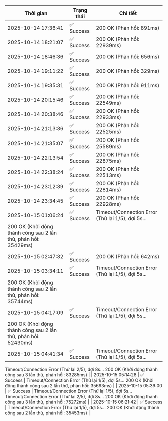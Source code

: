 | Thời gian | Trạng thái | Chi tiết |
|---|---|---|
| 2025-10-14 17:36:41 | ✅ Success | 200 OK (Phản hồi: 891ms) |
| 2025-10-14 18:21:07 | ✅ Success | 200 OK (Phản hồi: 22939ms) |
| 2025-10-14 18:46:36 | ✅ Success | 200 OK (Phản hồi: 656ms) |
| 2025-10-14 19:11:22 | ✅ Success | 200 OK (Phản hồi: 329ms) |
| 2025-10-14 19:35:31 | ✅ Success | 200 OK (Phản hồi: 911ms) |
| 2025-10-14 20:15:46 | ✅ Success | 200 OK (Phản hồi: 22549ms) |
| 2025-10-14 20:38:46 | ✅ Success | 200 OK (Phản hồi: 22933ms) |
| 2025-10-14 21:13:36 | ✅ Success | 200 OK (Phản hồi: 22525ms) |
| 2025-10-14 21:35:07 | ✅ Success | 200 OK (Phản hồi: 25589ms) |
| 2025-10-14 22:13:54 | ✅ Success | 200 OK (Phản hồi: 22875ms) |
| 2025-10-14 22:38:24 | ✅ Success | 200 OK (Phản hồi: 22513ms) |
| 2025-10-14 23:12:39 | ✅ Success | 200 OK (Phản hồi: 22814ms) |
| 2025-10-14 23:34:45 | ✅ Success | 200 OK (Phản hồi: 22928ms) |
| 2025-10-15 01:06:24 | ✅ Success | Timeout/Connection Error (Thử lại 1/5), đợi 5s...
200 OK (Khởi động thành công sau 2 lần thử, phản hồi: 35429ms) |
| 2025-10-15 02:47:32 | ✅ Success | 200 OK (Phản hồi: 642ms) |
| 2025-10-15 03:34:11 | ✅ Success | Timeout/Connection Error (Thử lại 1/5), đợi 5s...
200 OK (Khởi động thành công sau 2 lần thử, phản hồi: 35744ms) |
| 2025-10-15 04:17:09 | ✅ Success | Timeout/Connection Error (Thử lại 1/5), đợi 5s...
200 OK (Khởi động thành công sau 2 lần thử, phản hồi: 52430ms) |
| 2025-10-15 04:41:34 | ✅ Success | Timeout/Connection Error (Thử lại 1/5), đợi 5s...
Timeout/Connection Error (Thử lại 2/5), đợi 8s...
200 OK (Khởi động thành công sau 3 lần thử, phản hồi: 83285ms) |
| 2025-10-15 05:14:28 | ✅ Success | Timeout/Connection Error (Thử lại 1/5), đợi 5s...
200 OK (Khởi động thành công sau 2 lần thử, phản hồi: 35693ms) |
| 2025-10-15 05:39:00 | ✅ Success | Timeout/Connection Error (Thử lại 1/5), đợi 5s...
Timeout/Connection Error (Thử lại 2/5), đợi 8s...
200 OK (Khởi động thành công sau 3 lần thử, phản hồi: 75272ms) |
| 2025-10-15 06:21:42 | ✅ Success | Timeout/Connection Error (Thử lại 1/5), đợi 5s...
200 OK (Khởi động thành công sau 2 lần thử, phản hồi: 35453ms) |

